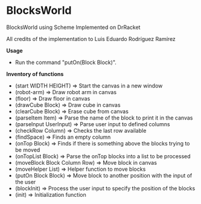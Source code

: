 # BlocksWorld
BlocksWorld using Scheme
Implemented on DrRacket

All credits of the implementation to Luis Eduardo Rodríguez Ramírez


**Usage**
- Run the command "putOn(Block Block)".

**Inventory of functions**
- (start WIDTH HEIGHT) => Start the canvas in a new window
- (robot-arm) => Draw robot arm in canvas
- (floor) => Draw floor in canvas
- (drawCube Block) => Draw cube in canvas
- (clearCube Block) => Erase cube from canvas
- (parseItem Item) => Parse the name of the block to print it in the canvas
- (parseInput UserInput) => Parse user input to defined columns
- (checkRow Column) => Checks the last row available
- (findSpace) => Finds an empty column
- (onTop Block) => Finds if there is something above the blocks trying to be moved
- (onTopList Block) => Parse the onTop blocks into a list to be processed
- (moveBlock Block Column Row) => Move block in canvas
- (moveHelper List) => Helper function to move blocks
- (putOn Block Block) => Move block to another position with the input of the user
- (blockInit) => Process the user input to specify the position of the blocks
- (init) => Initialization function
